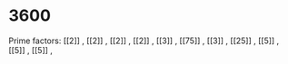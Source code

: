 # 3600

Prime factors: [[2]] , [[2]] , [[2]] , [[2]] , [[3]] , [[75]] , [[3]] , [[25]] , [[5]] , [[5]] , [[5]] , 